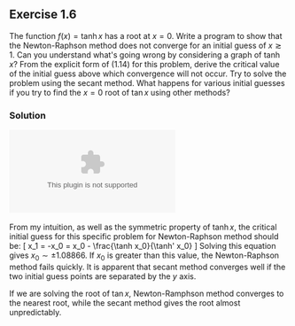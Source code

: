 ## Exercise 1.6

The function $f(x) = \tanh x$ has a root at $x=0$. Write a program to show that the Newton-Raphson method does not converge for an initial guess of $x\gtrsim1$. Can you understand what's going wrong by considering a graph of $\tanh x$? From the explicit form of (1.14) for this problem, derive the critical value of the initial guess above which convergence will not occur. Try to solve the problem using the secant method. What happens for various initial guesses if you try to find the $x=0$ root of $\tan x$ using other methods?

### Solution

![If shown improperly, open the 01-06.png instead](./01-06.eps)

From my intuition, as well as the symmetric property of $\tanh x$, the critical initial guess for this specific problem for Newton-Raphson method should be:
\[
x_1 = -x_0 = x_0 - \frac{\tanh x_0}{\tanh' x_0}
\]
Solving this equation gives $x_0 \sim \pm1.08866$. If $x_0$ is greater than this value, the Newton-Raphson method fails quickly. It is apparent that secant method converges well if the two initial guess points are separated by the $y$ axis.

If we are solving the root of $\tan x$, Newton-Ramphson method converges to the nearest root, while the secant method gives the root almost unpredictably.
